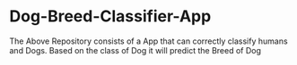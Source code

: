 # Dog-Breed-Classifier-App
The Above Repository consists of a App that can correctly classify humans and Dogs. Based on the class of Dog it will predict the Breed of Dog

